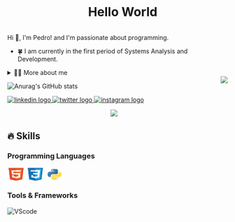 <!--título-->
<div id="user-content-toc">
  <ul align="center">
    <summary><h1 style="display: inline-block">Hello World</h1></summary>
</div>

<!-- Presentation -->
<p>
  Hi 👋, I'm Pedro! and I'm passionate about programming.

  - 🍀 I am currently in the first period of Systems Analysis and Development.
</p>

<!-- Dropdown -->
<details>
  <summary>👨‍💻 More about me</summary>

  - 💬 Hi, I'm Pedro, a 19 year old Brazilian who is currently studying programming and English.

  - ⚡ I really like the technology area in general, in my free time I play electronic games and listen to music.
</details>

<!-- GIF pokemon-->
<img align="right" height="171" src="https://i.gifer.com/LmPD.gif"  />

<!-- GithubStats -->
![Anurag's GitHub stats](https://github-readme-stats.vercel.app/api?username=Pedrosamuelsxs&show_icons=true&theme=midnight-purple)


<!-- Links -->
<div align="left">
  <a href="https://www.linkedin.com/in/pedro-samuel-alencar-alves-8a14502b3/" target="_blank">
    <img src="https://img.shields.io/static/v1?message=LinkedIn&logo=linkedin&label=&color=0077B5&logoColor=white&labelColor=&style=flat" height="30" alt="linkedin logo"  />
  </a>
  <a href="https://x.com/pedraozlx" target="_blank">
    <img src="https://img.shields.io/static/v1?message=Twitter&logo=twitter&label=&color=1DA1F2&logoColor=white&labelColor=&style=flat" height="30" alt="twitter logo"  />
  </a>
  <a href="https://www.instagram.com/pedraolz/?next=%2F" target="_blank">
    <img src="https://img.shields.io/static/v1?message=Instagram&logo=instagram&label=&color=E4405F&logoColor=white&labelColor=&style=flat" height="30" alt="instagram logo"  />
  </a>
</div>


<!-- GIF -->
<p align="left">
  
<div align="center">
  <img height="545" src="https://i.gifer.com/3OxJe.gif"  />
</div>

## 🔥 Skills
<!-- Skills: Programming Languages -->
  <div style="flex-basis: 48%;">
    <h3>Programming Languages</h3>
    <img align="center" alt="HTML" height="30" width="40" src="https://raw.githubusercontent.com/devicons/devicon/master/icons/html5/html5-original.svg">
    <img align="center" alt="CSS" height="30" width="40" src="https://raw.githubusercontent.com/devicons/devicon/master/icons/css3/css3-original.svg">
    <img align="center" alt="Python" height="30" width="40" src="https://raw.githubusercontent.com/devicons/devicon/master/icons/python/python-original.svg">
  </div>
  
  <!-- Skills: Tools & Frameworks -->
  <div style="flex-basis: 48%;">
    <h3>Tools & Frameworks</h3>
    <img align="center" alt="VScode" height="30" width="40" src="https://cdn.jsdelivr.net/gh/devicons/devicon/icons/vscode/vscode-original.svg">
  </div>
  


